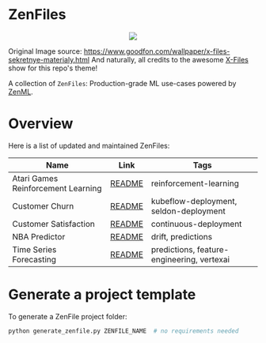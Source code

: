 # ZenFiles

<div align="center">
    <img src="_assets/zenfiles.png">
</div>

Original Image source: https://www.goodfon.com/wallpaper/x-files-sekretnye-materialy.html
And naturally, all credits to the awesome [X-Files](https://en.wikipedia.org/wiki/The_X-Files) show for this repo's theme!

A collection of `ZenFiles`: Production-grade ML use-cases powered by [ZenML](https://zenml.io/zenml-io/zenml).

# Overview

Here is a list of updated and maintained ZenFiles:

| Name                               | Link                            | Tags                                       |
| ---------------------------------- | ------------------------------- | ------------------------------------------ |
| Atari Games Reinforcement Learning | [README](atari-game-play)       | reinforcement-learning                     |
| Customer Churn                     | [README](customer-churn)        | kubeflow-deployment, seldon-deployment     |
| Customer Satisfaction              | [README](customer-satisfaction) | continuous-deployment                      |
| NBA Predictor                      | [README](nba-pipeline)          | drift, predictions                         |
| Time Series Forecasting            | [README](time-series-forecast)  | predictions, feature-engineering, vertexai |

# Generate a project template

To generate a ZenFile project folder:

```python
python generate_zenfile.py ZENFILE_NAME  # no requirements needed
```
